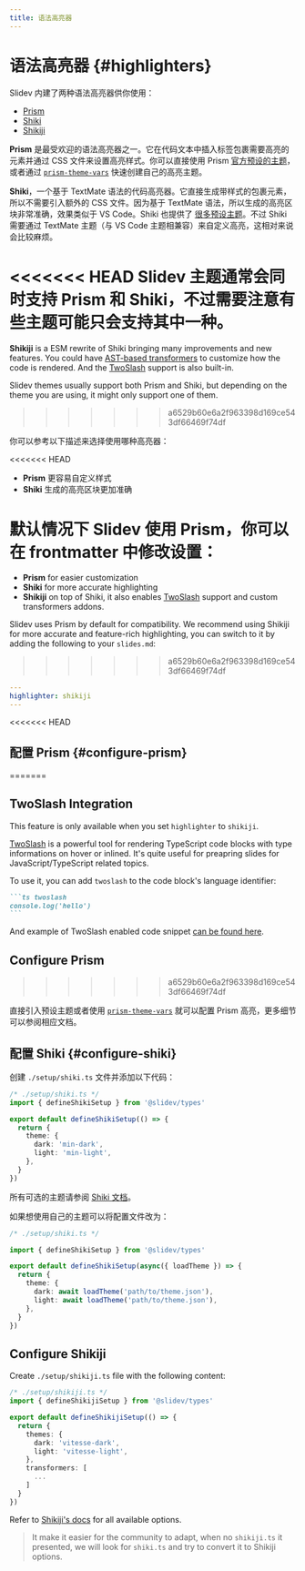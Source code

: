 ```yaml
---
title: 语法高亮器
---
```


# 语法高亮器 {#highlighters}

Slidev 内建了两种语法高亮器供你使用：

- [Prism](https://prismjs.com/)
- [Shiki](https://github.com/shikijs/shiki)
- [Shikiji](https://github.com/antfu/shikiji)

**Prism** 是最受欢迎的语法高亮器之一。它在代码文本中插入标签包裹需要高亮的元素并通过 CSS 文件来设置高亮样式。你可以直接使用 Prism [官方预设的主题](https://github.com/PrismJS/prism-themes)，或者通过 [`prism-theme-vars`](https://github.com/antfu/prism-theme-vars) 快速创建自己的高亮主题。

**Shiki**，一个基于 TextMate 语法的代码高亮器。它直接生成带样式的包裹元素，所以不需要引入额外的 CSS 文件。因为基于 TextMate 语法，所以生成的高亮区块非常准确，效果类似于 VS Code。Shiki 也提供了 [很多预设主题](https://github.com/shikijs/shiki/blob/master/docs/themes.md)。不过 Shiki 需要通过 TextMate 主题（与 VS Code 主题相兼容）来自定义高亮，这相对来说会比较麻烦。

<<<<<<< HEAD
Slidev 主题通常会同时支持 Prism 和 Shiki，不过需要注意有些主题可能只会支持其中一种。
=======
**Shikiji** is a ESM rewrite of Shiki bringing many improvements and new features. You could have [AST-based transformers](https://github.com/antfu/shikiji#hast-transformers) to customize how the code is rendered. And the [TwoSlash](#twoslash) support is also built-in.

Slidev themes usually support both Prism and Shiki, but depending on the theme you are using, it might only support one of them.
>>>>>>> a6529b60e6a2f963398d169ce543df66469f74df

你可以参考以下描述来选择使用哪种高亮器：

<<<<<<< HEAD
- **Prism** 更容易自定义样式
- **Shiki** 生成的高亮区块更加准确

默认情况下 Slidev 使用 Prism，你可以在 frontmatter 中修改设置：
=======
- **Prism** for easier customization
- **Shiki** for more accurate highlighting
- **Shikiji** on top of Shiki, it also enables [TwoSlash](#twoslash) support and custom transformers addons. 

Slidev uses Prism by default for compatibility. We recommend using Shikiji for more accurate and feature-rich highlighting, you can switch to it by adding the following to your `slides.md`:
>>>>>>> a6529b60e6a2f963398d169ce543df66469f74df

```yaml
---
highlighter: shikiji
---
```

<<<<<<< HEAD
## 配置 Prism {#configure-prism}
=======
## TwoSlash Integration

This feature is only available when you set `highlighter` to `shikiji`.

[TwoSlash](https://www.typescriptlang.org/dev/twoslash/) is a powerful tool for rendering TypeScript code blocks with type informations on hover or inlined. It's quite useful for preapring slides for JavaScript/TypeScript related topics.

To use it, you can add `twoslash` to the code block's language identifier:

~~~md
```ts twoslash
console.log('hello')
```
~~~

And example of TwoSlash enabled code snippet [can be found here](https://antfu.me/posts/shikiji-twoslash).

## Configure Prism
>>>>>>> a6529b60e6a2f963398d169ce543df66469f74df

直接引入预设主题或者使用 [`prism-theme-vars`](https://github.com/antfu/prism-theme-vars) 就可以配置 Prism 高亮，更多细节可以参阅相应文档。

## 配置 Shiki {#configure-shiki}

<Environment type="node" />

创建 `./setup/shiki.ts` 文件并添加以下代码：

```ts
/* ./setup/shiki.ts */
import { defineShikiSetup } from '@slidev/types'

export default defineShikiSetup(() => {
  return {
    theme: {
      dark: 'min-dark',
      light: 'min-light',
    },
  }
})
```

所有可选的主题请参阅 [Shiki 文档](https://github.com/shikijs/shiki/blob/master/docs/themes.md#all-themes)。

如果想使用自己的主题可以将配置文件改为：

```ts
/* ./setup/shiki.ts */

import { defineShikiSetup } from '@slidev/types'

export default defineShikiSetup(async({ loadTheme }) => {
  return {
    theme: {
      dark: await loadTheme('path/to/theme.json'),
      light: await loadTheme('path/to/theme.json'),
    },
  }
})
```

## Configure Shikiji

<Environment type="node" />

Create `./setup/shikiji.ts` file with the following content:

```ts
/* ./setup/shikiji.ts */
import { defineShikijiSetup } from '@slidev/types'

export default defineShikijiSetup(() => {
  return {
    themes: {
      dark: 'vitesse-dark',
      light: 'vitesse-light',
    },
    transformers: [
      ...
    ]
  }
})
```

Refer to [Shikiji's docs](https://github.com/antfu/shikji) for all available options.

> It make it easier for the community to adapt, when no `shikiji.ts` it presented, we will look for `shiki.ts` and try to convert it to Shikiji options.
